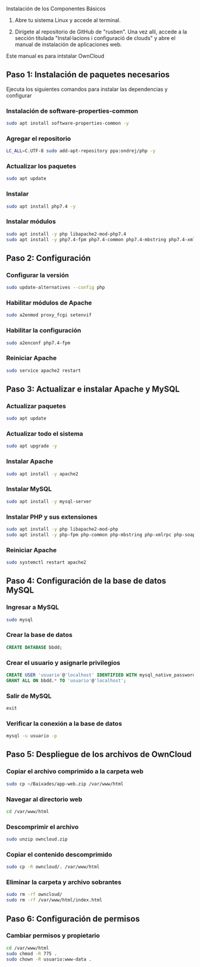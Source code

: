 Instalación de los Componentes Básicos

1. Abre tu sistema Linux y accede al terminal.

2. Dirígete al repositorio de GitHub de "rusben". Una vez allí, accede a la sección titulada "Instal·lacions i configuració de clouds" y abre el manual de instalación de aplicaciones web.


Este manual es para intstalar OwnCloud

## Paso 1: Instalación de paquetes necesarios 

Ejecuta los siguientes comandos para instalar las dependencias y configurar 

### Instalación de software-properties-common
```bash
sudo apt install software-properties-common -y
```

### Agregar el repositorio 
```bash
LC_ALL=C.UTF-8 sudo add-apt-repository ppa:ondrej/php -y
```

### Actualizar los paquetes
```bash
sudo apt update
```

### Instalar 
```bash
sudo apt install php7.4 -y
```

### Instalar módulos 
```bash
sudo apt install -y php libapache2-mod-php7.4
sudo apt install -y php7.4-fpm php7.4-common php7.4-mbstring php7.4-xmlrpc php7.4-soap php7.4-gd php7.4-xml php7.4-intl php7.4-mysql php7.4-cli php7.4-ldap php7.4-zip php7.4-curl
```

## Paso 2: Configuración 

### Configurar la versión 
```bash
sudo update-alternatives --config php
```

### Habilitar módulos de Apache
```bash
sudo a2enmod proxy_fcgi setenvif
```

### Habilitar la configuración 
```bash
sudo a2enconf php7.4-fpm
```

### Reiniciar Apache
```bash
sudo service apache2 restart
```

## Paso 3: Actualizar e instalar Apache y MySQL

### Actualizar paquetes
```bash
sudo apt update
```

### Actualizar todo el sistema
```bash
sudo apt upgrade -y
```

### Instalar Apache
```bash
sudo apt install -y apache2
```

### Instalar MySQL
```bash
sudo apt install -y mysql-server
```

### Instalar PHP y sus extensiones
```bash
sudo apt install -y php libapache2-mod-php
sudo apt install -y php-fpm php-common php-mbstring php-xmlrpc php-soap php-gd php-xml php-intl php-mysql php-cli php-ldap php-zip php-curl
```

### Reiniciar Apache
```bash
sudo systemctl restart apache2
```

## Paso 4: Configuración de la base de datos MySQL

### Ingresar a MySQL
```bash
sudo mysql
```

### Crear la base de datos
```sql
CREATE DATABASE bbdd;
```

### Crear el usuario y asignarle privilegios
```sql
CREATE USER 'usuario'@'localhost' IDENTIFIED WITH mysql_native_password BY 'password';
GRANT ALL ON bbdd.* TO 'usuario'@'localhost';
```

### Salir de MySQL
```sql
exit
```

### Verificar la conexión a la base de datos
```bash
mysql -u usuario -p
```

## Paso 5: Despliegue de los archivos de OwnCloud

### Copiar el archivo comprimido a la carpeta web
```bash
sudo cp ~/Baixades/app-web.zip /var/www/html
```

### Navegar al directorio web
```bash
cd /var/www/html
```

### Descomprimir el archivo
```bash
sudo unzip owncloud.zip
```

### Copiar el contenido descomprimido
```bash
sudo cp -R owncloud/. /var/www/html
```

### Eliminar la carpeta y archivo sobrantes
```bash
sudo rm -rf owncloud/
sudo rm -rf /var/www/html/index.html
```

## Paso 6: Configuración de permisos

### Cambiar permisos y propietario
```bash
cd /var/www/html
sudo chmod -R 775 .
sudo chown -R usuario:www-data .
```
